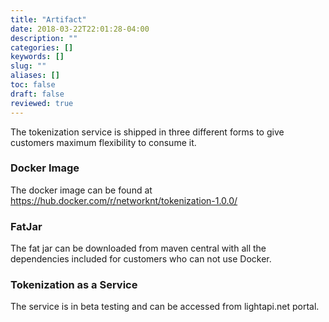 ```yaml
---
title: "Artifact"
date: 2018-03-22T22:01:28-04:00
description: ""
categories: []
keywords: []
slug: ""
aliases: []
toc: false
draft: false
reviewed: true
---
```


The tokenization service is shipped in three different forms to give customers maximum flexibility to consume it. 

### Docker Image

The docker image can be found at https://hub.docker.com/r/networknt/tokenization-1.0.0/

### FatJar

The fat jar can be downloaded from maven central with all the dependencies included for customers who can not use Docker. 

### Tokenization as a Service

The service is in beta testing and can be accessed from lightapi.net portal. 
